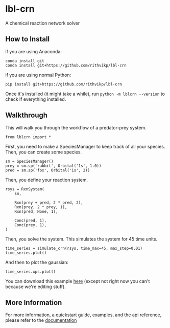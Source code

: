 # lbl-crn
A chemical reaction network solver

## How to Install
if you are using Anaconda:

    conda install git
    conda install git+https://github.com/rithvikp/lbl-crn

if you are using normal Python:

    pip install git+https://github.com/rithvikp/lbl-crn

Once it's installed (it might take a while), run
`python -m lblcrn --version`
to check if everything installed.

## Walkthrough
This will walk you through the workflow of a predator-prey system.

    from lblcrn import *
    
First, you need to make a SpeciesManager to keep track of all your species.
Then, you can create some species.

    sm = SpeciesManager()
    prey = sm.sp('rabbit', Orbital('1s', 1.0))
    pred = sm.sp('fox', Orbital('1s', 2))
    
Then, you define your reaction system.

    rsys = RxnSystem(
        sm,

        Rxn(prey + pred, 2 * pred, 2),
        Rxn(prey, 2 * prey, 1),
        Rxn(pred, None, 1),

        Conc(pred, 1),
        Conc(prey, 1),
    )

Then, you solve the system. This simulates the system for 45 time units.

    time_series = simulate_crn(rsys, time_max=45, max_step=0.01)
    time_series.plot()
    
And then to plot the gaussian:

    time_series.xps.plot()

You can download this example [here](https://github.com/rithvikp/lbl-crn/blob/master/examples/predator_prey.ipynb)
(except not right now you can't because we're editing stuff).

## More Information
For more information, a quickstart guide, examples, and the api reference, 
please refer to the [documentation]()
